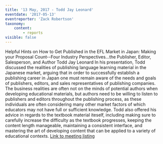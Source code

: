```yaml
---
title: '13 May, 2017 - Todd Jay Leonard'
eventdate: '2017-05-13'
eventreporter: 'Zack Robertson'
taxonomy:
    content:
        - reports
visible: false
---
```


Helpful Hints on How to Get Published in the EFL Market in Japan:  Making your Proposal Count--Four Industry Perspectives...the Publisher, Editor, Salesperson, and Author
Todd Jay Leonard
In his presentation, Todd discussed the realities of publishing language learning material in the Japanese market, arguing that in order to successfully establish a publishing career in Japan one must remain aware of the needs and goals of publishers, editors, and sales representatives of publishing companies. The business realities are often not on the minds of potential authors when developing educational materials, but authors need to be willing to listen to publishers and editors throughout the publishing process, as these individuals are often considering many other market factors of which educators may not have full or sufficient knowledge. Todd also offered his advice in regards to the textbook material iteself, including making sure to carefully increase the difficulty as the textbook progresses, keeping the content length manageable, maintaining a consistent interface, and mastering the art of developing content that can be applied to a variety of educational contexts.
<a href="../schedule/2017/may/13">Link to meeting listing</a>
